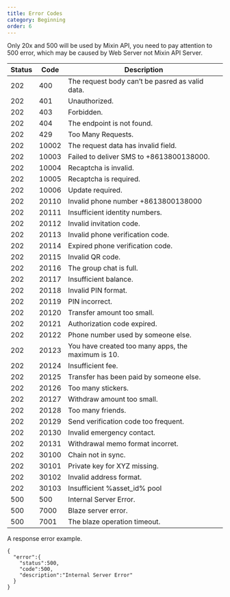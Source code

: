 ```yaml
---
title: Error Codes
category: Beginning
order: 6
---
```


Only 20x and 500 will be used by Mixin API, you need to pay attention to 500 error, which may be caused by Web Server not Mixin API Server.

| Status | Code | Description |
| --- | --- | --- |
| 202 | 400 | The request body can’t be pasred as valid data. |
| 202 | 401 | Unauthorized. |
| 202 | 403 | Forbidden. |
| 202 | 404 | The endpoint is not found. |
| 202 | 429 | Too Many Requests. |
| 202 | 10002 | The request data has invalid field. |
| 202 | 10003 | Failed to deliver SMS to +8613800138000. |
| 202 | 10004 | Recaptcha is invalid. |
| 202 | 10005 | Recaptcha is required. |
| 202 | 10006 | Update required. |
| 202 | 20110 | Invalid phone number +8613800138000|
| 202 | 20111 | Insufficient identity numbers. | 
| 202 | 20112 | Invalid invitation code. |
| 202 | 20113 | Invalid phone verification code. |
| 202 | 20114 | Expired phone verification code. |
| 202 | 20115 | Invalid QR code. |
| 202 | 20116 | The group chat is full. |
| 202 | 20117 | Insufficient balance. |
| 202 | 20118 | Invalid PIN format. |
| 202 | 20119 | PIN incorrect. |
| 202 | 20120 | Transfer amount too small. |
| 202 | 20121 | Authorization code expired. |
| 202 | 20122 | Phone number used by someone else. |
| 202 | 20123 | You have created too many apps, the maximum is 10. |
| 202 | 20124 | Insufficient fee. |
| 202 | 20125 | Transfer has been paid by someone else. |
| 202 | 20126 | Too many stickers. |
| 202 | 20127 | Withdraw amount too small. |
| 202 | 20128 | Too many friends. |
| 202 | 20129 | Send verification code too frequent. |
| 202 | 20130 | Invalid emergency contact. |
| 202 | 20131 | Withdrawal memo format incorret. |
| 202 | 30100 | Chain not in sync. |
| 202 | 30101 | Private key for XYZ missing. |
| 202 | 30102 | Invalid address format. |
| 202 | 30103 | Insufficient %asset_id% pool |
| 500 | 500 | Internal Server Error. |
| 500 | 7000 | Blaze server error. |
| 500 | 7001 | The blaze operation timeout. |

A response error example.

```
{  
  "error":{
    "status":500,
    "code":500,
    "description":"Internal Server Error"
  }
}
```
